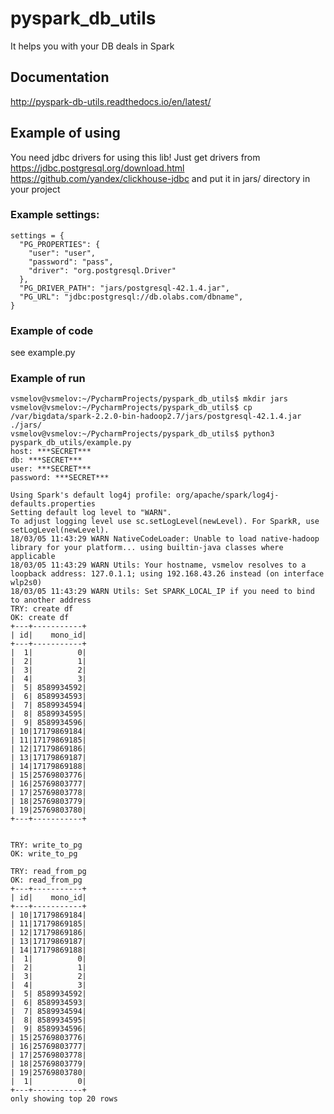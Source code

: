 # pyspark_db_utils  

It helps you with your DB deals in Spark

## Documentation

http://pyspark-db-utils.readthedocs.io/en/latest/

## Example of using

You need jdbc drivers for using this lib!
Just get drivers from
https://jdbc.postgresql.org/download.html
https://github.com/yandex/clickhouse-jdbc
and put it in jars/ directory in your project

### Example settings:
```
settings = {
  "PG_PROPERTIES": {
    "user": "user",
    "password": "pass",
    "driver": "org.postgresql.Driver"
  },
  "PG_DRIVER_PATH": "jars/postgresql-42.1.4.jar",
  "PG_URL": "jdbc:postgresql://db.olabs.com/dbname",
}
```

### Example of code

see example.py

### Example of run
```
vsmelov@vsmelov:~/PycharmProjects/pyspark_db_utils$ mkdir jars
vsmelov@vsmelov:~/PycharmProjects/pyspark_db_utils$ cp /var/bigdata/spark-2.2.0-bin-hadoop2.7/jars/postgresql-42.1.4.jar ./jars/
vsmelov@vsmelov:~/PycharmProjects/pyspark_db_utils$ python3 pyspark_db_utils/example.py 
host: ***SECRET***
db: ***SECRET***
user: ***SECRET***
password: ***SECRET***

Using Spark's default log4j profile: org/apache/spark/log4j-defaults.properties
Setting default log level to "WARN".
To adjust logging level use sc.setLogLevel(newLevel). For SparkR, use setLogLevel(newLevel).
18/03/05 11:43:29 WARN NativeCodeLoader: Unable to load native-hadoop library for your platform... using builtin-java classes where applicable
18/03/05 11:43:29 WARN Utils: Your hostname, vsmelov resolves to a loopback address: 127.0.1.1; using 192.168.43.26 instead (on interface wlp2s0)
18/03/05 11:43:29 WARN Utils: Set SPARK_LOCAL_IP if you need to bind to another address
TRY: create df
OK: create df
+---+-----------+
| id|    mono_id|
+---+-----------+
|  1|          0|
|  2|          1|
|  3|          2|
|  4|          3|
|  5| 8589934592|
|  6| 8589934593|
|  7| 8589934594|
|  8| 8589934595|
|  9| 8589934596|
| 10|17179869184|
| 11|17179869185|
| 12|17179869186|
| 13|17179869187|
| 14|17179869188|
| 15|25769803776|
| 16|25769803777|
| 17|25769803778|
| 18|25769803779|
| 19|25769803780|
+---+-----------+


TRY: write_to_pg
OK: write_to_pg                                                                 

TRY: read_from_pg
OK: read_from_pg
+---+-----------+
| id|    mono_id|
+---+-----------+
| 10|17179869184|
| 11|17179869185|
| 12|17179869186|
| 13|17179869187|
| 14|17179869188|
|  1|          0|
|  2|          1|
|  3|          2|
|  4|          3|
|  5| 8589934592|
|  6| 8589934593|
|  7| 8589934594|
|  8| 8589934595|
|  9| 8589934596|
| 15|25769803776|
| 16|25769803777|
| 17|25769803778|
| 18|25769803779|
| 19|25769803780|
|  1|          0|
+---+-----------+
only showing top 20 rows

```

